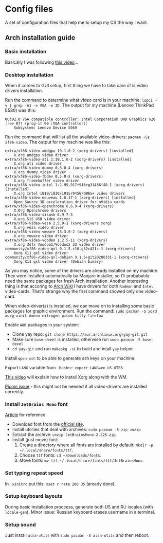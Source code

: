 # Config files

A set of configuration files that help me to setup my OS the way I want.

## Arch installation guide

### Basic installation

Basically I was following [this video](https://www.youtube.com/watch?v=PQgyW10xD8s&list=PL5--8gKSku16Ncr9H_BAZSzWecjaSWlvY&index=5&ab_channel=DistroTube)...

### Desktop installation

When it comes to GUI setup, first thing we have to take care of is video drivers installation.

Run the command to determine what video card is in your machine: `lspci -v | grep -A1 -e VGA -e 3D`.
The output for my machine (Lenovo ThinkPad E580) was this:

```
00:02.0 VGA compatible controller: Intel Corporation UHD Graphics 620 (rev 07) (prog-if 00 [VGA controller])
	Subsystem: Lenovo Device 5069
```

Run the command that will list all the available video-drivers: `pacman -Ss xf86-video`.
The output for my machine was like this:

```
extra/xf86-video-amdgpu 19.1.0-2 (xorg-drivers) [installed]
    X.org amdgpu video driver
extra/xf86-video-ati 1:19.1.0-2 (xorg-drivers) [installed]
    X.org ati video driver
extra/xf86-video-dummy 0.3.8-4 (xorg-drivers)
    X.org dummy video driver
extra/xf86-video-fbdev 0.5.0-2 (xorg-drivers)
    X.org framebuffer video driver
extra/xf86-video-intel 1:2.99.917+916+g31486f40-1 (xorg-drivers) [installed]
    X.org Intel i810/i830/i915/945G/G965+ video drivers
extra/xf86-video-nouveau 1.0.17-1 (xorg-drivers) [installed]
    Open Source 3D acceleration driver for nVidia cards
extra/xf86-video-openchrome 0.6.0-4 (xorg-drivers)
    X.Org Openchrome drivers
extra/xf86-video-sisusb 0.9.7-3
    X.org SiS USB video driver
extra/xf86-video-vesa 2.5.0-1 (xorg-drivers xorg)
    X.org vesa video driver
extra/xf86-video-vmware 13.3.0-2 (xorg-drivers)
    X.org vmware video driver
extra/xf86-video-voodoo 1.2.5-11 (xorg-drivers)
    X.org 3dfx Voodoo1/Voodoo2 2D video driver
community/xf86-video-qxl 0.1.5.r16.g52c421c-1 (xorg-drivers)
    Xorg X11 qxl video driver
community/xf86-video-qxl-debian 0.1.5+git20200331-1 (xorg-drivers)
    Xorg X11 qxl video driver (Debian binary)
```

As you may notice, some of the drivers are already installed on my machine. They were installed automatically
by Manjaro installer, so I'll probabably need the same packages for fresh Arch installation.
Another interesting thing is that accoring to [Arch Wiki](https://wiki.archlinux.org/index.php/Xorg#Driver_installation)
I have drivers for both `Radeon` and `Intel` video-cards. That's strange why the first command showed only one video-card.

When video-driver(s) is installed, we can move on to installing some basic packages for graphic environment.
Run the command: `sudo pacman -S xord xorg-xinit dmenu nitrogen picom kitty firefox`

Enable `AUR` packages in your system:
- Clone yay repo: `git clone https://aur.archlinux.org/yay-git.git`
- Make sure `base-devel` is installed, otherwise run `sudo pacman -S base-devel`
- `cd yay-git` and run `makepkg -si` to build and intall `yay` helper.

Install `open-ssh` to be able to generate ssh keys on your machine.

Export `LANG` variable from `.bashrc`: `export LANG=en_US.UTF8`

[This video](https://www.youtube.com/watch?v=pouX5VvX0_Q) will explain how to install Xorg along with the WM.

[Picom issue](https://github.com/yshui/picom/wiki/Vsync-Situation) - this might not be needed if all video-drivers are installed correctly.

### Install `JetBrains Mono` font

[Article](https://wiki.archlinux.org/index.php/fonts) for reference.

- Download font from the [official site](https://www.jetbrains.com/ru-ru/lp/mono).
- Install utilities that deal with archives: `sudo pacman -S zip unzip`
- Extract the archive: `unzip JetBrainsMono-2.225.zip`.
- Install (just move) font:
  1. Create a directory where all fonts are installed by default: `mkdir -p ~/.local/share/fonts/ttf`.
  2. Choose `ttf` fonts: `cd ~/Downloads/fonts`.
  3. Move fonts: `mv ttf ~/.local/share/fonts/ttf/JetBrainsMono`.

### Set typing repeat speed

In `.xinitrc` put this: `xset r rate 200 35` (aready done).

### Setup keyboard layouts

During basic installation proccess, generate both US and RU locales (with `locale-gen`).
Minor issue: Russian keyboard erases username in a terminal.

### Setup sound

Just install `alsa-utils` with `sudo pacman -S alsa-utils` and then reboot.
